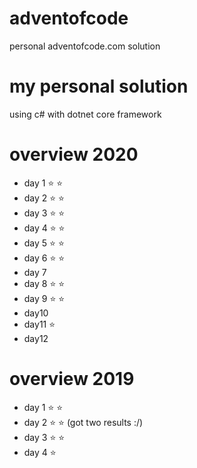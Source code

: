 # adventofcode
personal adventofcode.com solution

# my personal solution 
using c# with dotnet core framework

# overview 2020
- day 1 :star: :star:
- day 2 :star: :star:
- day 3 :star: :star:
- day 4 :star: :star:
- day 5 :star: :star:
- day 6 :star: :star:
- day 7 
- day 8 :star: :star:
- day 9 :star: :star:
- day10 
- day11 :star:
- day12

# overview 2019
- day 1 :star: :star:
- day 2 :star: :star: (got two results :/)
- day 3 :star: :star: 
- day 4 :star: